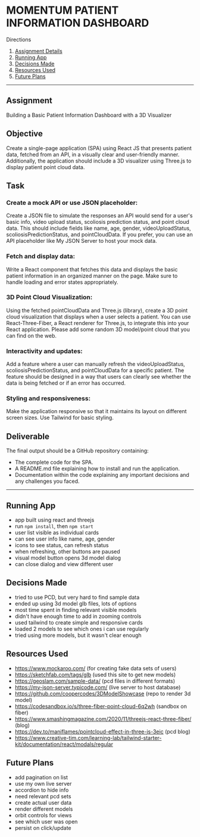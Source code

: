 # MOMENTUM PATIENT INFORMATION DASHBOARD

Directions

1. [Assignment Details](#assignment)
2. [Running App](#running-app)
3. [Decisions Made](#decisions-made)
4. [Resources Used](#resources-used)
5. [Future Plans](#future-plans)

---

## Assignment

Building a Basic Patient Information Dashboard with a 3D Visualizer

## Objective

Create a single-page application (SPA) using React JS that presents patient data, fetched from an API, in a visually clear and user-friendly manner. Additionally, the application should include a 3D visualizer using Three.js to display patient point cloud data.

## Task

### Create a mock API or use JSON placeholder:

Create a JSON file to simulate the responses an API would send for a user's basic info, video upload status, scoliosis prediction status, and point cloud data. This should include fields like name, age, gender, videoUploadStatus, scoliosisPredictionStatus, and pointCloudData. If you prefer, you can use an API placeholder like My JSON Server to host your mock data.

### Fetch and display data:

Write a React component that fetches this data and displays the basic patient information in an organized manner on the page. Make sure to handle loading and error states appropriately.

### 3D Point Cloud Visualization:

Using the fetched pointCloudData and Three.js (library), create a 3D point cloud visualization that displays when a user selects a patient. You can use React-Three-Fiber, a React renderer for Three.js, to integrate this into your React application. Please add some random 3D model/point cloud that you can find on the web.

### Interactivity and updates:

Add a feature where a user can manually refresh the videoUploadStatus, scoliosisPredictionStatus, and pointCloudData for a specific patient. The feature should be designed in a way that users can clearly see whether the data is being fetched or if an error has occurred.

### Styling and responsiveness:

Make the application responsive so that it maintains its layout on different screen sizes. Use Tailwind for basic styling.

## Deliverable

The final output should be a GitHub repository containing:

- The complete code for the SPA.
- A README.md file explaining how to install and run the application.
- Documentation within the code explaining any important decisions and any challenges you faced.

---

## Running App

- app built using react and threejs
- run `npm install`, then `npm start`
- user list visible as individual cards
- can see user info like name, age, gender
- icons to see status, can refresh status
- when refreshing, other buttons are paused
- visual model button opens 3d model dialog
- can close dialog and view different user

## Decisions Made

- tried to use PCD, but very hard to find sample data
- ended up using 3d model glb files, lots of options
- most time spent in finding relevant visible models
- didn't have enough time to add in zooming controls
- used tailwind to create simple and responsive cards
- loaded 2 models to see which ones i can use regularly
- tried using more models, but it wasn't clear enough

## Resources Used

- https://www.mockaroo.com/ (for creating fake data sets of users)
- https://sketchfab.com/tags/glb (used this site to get new models)
- https://geoslam.com/sample-data/ (pcd files in different formats)
- https://my-json-server.typicode.com/ (live server to host database)
- https://github.com/coopercodes/3DModelShowcase (repo to render 3d model)
- https://codesandbox.io/s/three-fiber-point-cloud-6q2wh (sandbox on fiber)
- https://www.smashingmagazine.com/2020/11/threejs-react-three-fiber/ (blog)
- https://dev.to/maniflames/pointcloud-effect-in-three-js-3eic (pcd blog)
- https://www.creative-tim.com/learning-lab/tailwind-starter-kit/documentation/react/modals/regular

## Future Plans

- add pagination on list
- use my own live server
- accordion to hide info
- need relevant pcd sets
- create actual user data
- render different models
- orbit controls for views
- see which user was open
- persist on click/update
